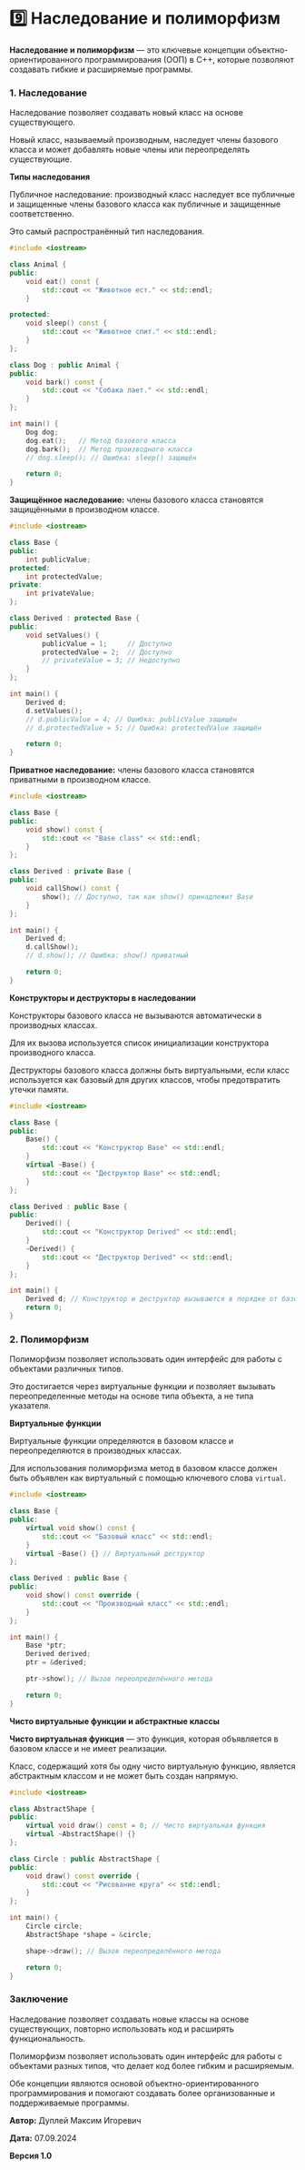 # 9️⃣ Наследование и полиморфизм

**Наследование и полиморфизм** — это ключевые концепции объектно-ориентированного программирования (ООП) в C++, которые позволяют создавать гибкие и расширяемые программы.

### 1. Наследование

Наследование позволяет создавать новый класс на основе существующего.

Новый класс, называемый производным, наследует члены базового класса и может добавлять новые члены или переопределять существующие.

**Типы наследования**

Публичное наследование: производный класс наследует все публичные и защищенные члены базового класса как публичные и защищенные соответственно.

Это самый распространённый тип наследования.

```cpp
#include <iostream>

class Animal {
public:
    void eat() const {
        std::cout << "Животное ест." << std::endl;
    }

protected:
    void sleep() const {
        std::cout << "Животное спит." << std::endl;
    }
};

class Dog : public Animal {
public:
    void bark() const {
        std::cout << "Собака лает." << std::endl;
    }
};

int main() {
    Dog dog;
    dog.eat();   // Метод базового класса
    dog.bark();  // Метод производного класса
    // dog.sleep(); // Ошибка: sleep() защищён

    return 0;
}
```

**Защищённое наследование:** члены базового класса становятся защищёнными в производном классе.

```cpp
#include <iostream>

class Base {
public:
    int publicValue;
protected:
    int protectedValue;
private:
    int privateValue;
};

class Derived : protected Base {
public:
    void setValues() {
        publicValue = 1;     // Доступно
        protectedValue = 2;  // Доступно
        // privateValue = 3; // Недоступно
    }
};

int main() {
    Derived d;
    d.setValues();
    // d.publicValue = 4; // Ошибка: publicValue защищён
    // d.protectedValue = 5; // Ошибка: protectedValue защищён

    return 0;
}
```

**Приватное наследование:** члены базового класса становятся приватными в производном классе.

```cpp
#include <iostream>

class Base {
public:
    void show() const {
        std::cout << "Base class" << std::endl;
    }
};

class Derived : private Base {
public:
    void callShow() const {
        show(); // Доступно, так как show() принадлежит Base
    }
};

int main() {
    Derived d;
    d.callShow();
    // d.show(); // Ошибка: show() приватный

    return 0;
}
```

**Конструкторы и деструкторы в наследовании**

Конструкторы базового класса не вызываются автоматически в производных классах.

Для их вызова используется список инициализации конструктора производного класса.

Деструкторы базового класса должны быть виртуальными, если класс используется как базовый для других классов, чтобы предотвратить утечки памяти.

```cpp
#include <iostream>

class Base {
public:
    Base() {
        std::cout << "Конструктор Base" << std::endl;
    }
    virtual ~Base() {
        std::cout << "Деструктор Base" << std::endl;
    }
};

class Derived : public Base {
public:
    Derived() {
        std::cout << "Конструктор Derived" << std::endl;
    }
    ~Derived() {
        std::cout << "Деструктор Derived" << std::endl;
    }
};

int main() {
    Derived d; // Конструктор и деструктор вызываются в порядке от базового к производному
    return 0;
}
```

### 2. Полиморфизм

Полиморфизм позволяет использовать один интерфейс для работы с объектами различных типов.

Это достигается через виртуальные функции и позволяет вызывать переопределенные методы на основе типа объекта, а не типа указателя.

**Виртуальные функции**

Виртуальные функции определяются в базовом классе и переопределяются в производных классах.

Для использования полиморфизма метод в базовом классе должен быть объявлен как виртуальный с помощью ключевого слова `virtual`.

```cpp
#include <iostream>

class Base {
public:
    virtual void show() const {
        std::cout << "Базовый класс" << std::endl;
    }
    virtual ~Base() {} // Виртуальный деструктор
};

class Derived : public Base {
public:
    void show() const override {
        std::cout << "Производный класс" << std::endl;
    }
};

int main() {
    Base *ptr;
    Derived derived;
    ptr = &derived;

    ptr->show(); // Вызов переопределённого метода

    return 0;
}
```

**Чисто виртуальные функции и абстрактные классы**

**Чисто виртуальная функция** — это функция, которая объявляется в базовом классе и не имеет реализации.

Класс, содержащий хотя бы одну чисто виртуальную функцию, является абстрактным классом и не может быть создан напрямую.

```cpp
#include <iostream>

class AbstractShape {
public:
    virtual void draw() const = 0; // Чисто виртуальная функция
    virtual ~AbstractShape() {}
};

class Circle : public AbstractShape {
public:
    void draw() const override {
        std::cout << "Рисование круга" << std::endl;
    }
};

int main() {
    Circle circle;
    AbstractShape *shape = &circle;

    shape->draw(); // Вызов переопределённого метода

    return 0;
}
```

### Заключение

Наследование позволяет создавать новые классы на основе существующих, повторно использовать код и расширять функциональность.

Полиморфизм позволяет использовать один интерфейс для работы с объектами разных типов, что делает код более гибким и расширяемым.

Обе концепции являются основой объектно-ориентированного программирования и помогают создавать более организованные и поддерживаемые программы.



**Автор:** Дуплей Максим Игоревич

**Дата:** 07.09.2024

**Версия 1.0**